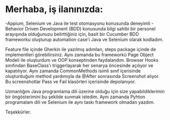 # Merhaba, iş ilanınızda: 

-Appium, Selenium ve Java ile test otomasyonu konusunda deneyimli
-Behavior Driven Development (BDD) konusunda bilgi sahibi
bir personel arayışında olduğunuzu belirttiğiniz için, basit bir Cucumber BDD frameworku oluşturup automation case'i Java ve Selenium olarak kodladım. 

Feature file içinde Gherkin ile yazılmış adımları, steps package içinde de implementleri görebilirsiniz. Aynı zamanda bu frameworkü Page Object Modeli ile oluşturdum ve OOP konseptinden faydalandım. Browser Hooks sınıfından BaseClass'ı triggerlayarak her senarya öncesinde açılıyor ve kapatılıyor. Aynı zamanda CommonMethods isimli sınıf içerisinde oluşturduğum method yardımıyla da @After sonrasında Screenshot alıyor. Bu screenshotlar Pass ve Fail klasörleri içerisinde depolanıyor. 

Uzmanlığım Java programlama dili üzerine olduğu için size yapabildiklerimin bir öngösterimini bu şekilde sunmak istedim. Aynı zamanda Pyhton programalam dili ve Selenium ile aynı taskı framework olmadan yazdım. 

Teşekkürler.
